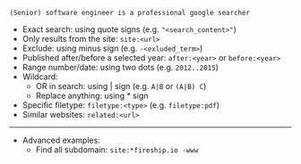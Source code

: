 ```ad-quote
(Senior) software engineer is a professional google searcher
```
- Exact search: using quote signs (e.g. `"<search_content>"`)
- Only results from the site: `site:<url>`
- Exclude: using minus sign (e.g. `-<exluded_term>`)
- Published after/before a selected year: `after:<year>` or `before:<year>`
- Range number/date: using two dots (e.g. `2012..2015`)
- Wildcard:
	- OR in search: using | sign (e.g. `A|B` or `(A|B) C`)
	- Replace anything: using * sign
- Specific filetype: `filetype:<type>` (e.g. `filetype:pdf`)
- Similar websites: `related:<url>`
---
- Advanced examples:
	- Find all subdomain: `site:*fireship.io -www`